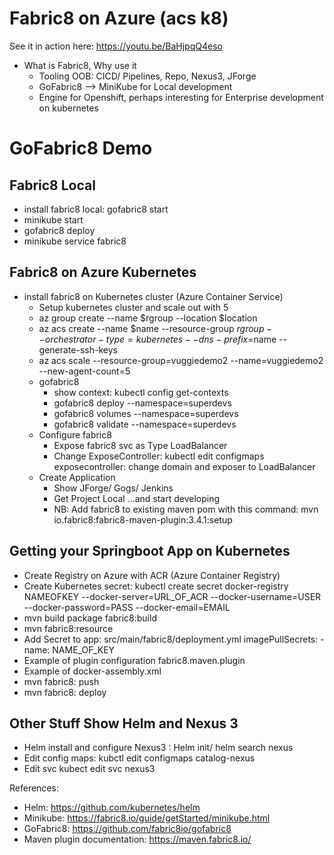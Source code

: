 # Fabric8 on Azure (acs k8)

See it in action here: https://youtu.be/BaHjpqQ4eso

- What is Fabric8, Why use it
  - Tooling OOB: CICD/ Pipelines, Repo, Nexus3, JForge
  - GoFabric8 —> MiniKube for Local development
  - Engine for Openshift, perhaps interesting for Enterprise development on kubernetes

# GoFabric8 Demo

## Fabric8 Local
- install fabric8 local: gofabric8 start
- minikube start
- gofabric8 deploy
- minikube service fabric8

## Fabric8 on Azure Kubernetes
- install fabric8 on Kubernetes cluster (Azure Container Service)
  - Setup kubernetes cluster and scale out with 5
  - az group create --name $rgroup --location $location
  - az acs create --name $name --resource-group $rgroup --orchestrator-type=kubernetes --dns-prefix=$name --generate-ssh-keys
  - az acs scale --resource-group=vuggiedemo2 --name=vuggiedemo2 --new-agent-count=5
  - gofabric8 
    - show context: kubectl config get-contexts
    - gofabric8 deploy --namespace=superdevs
    - gofabric8 volumes --namespace=superdevs
    - gofabric8 validate --namespace=superdevs
  - Configure fabric8
    - Expose fabric8 svc as Type LoadBalancer
    - Change ExposeController: kubectl edit configmaps exposecontroller: change domain and exposer to LoadBalancer
  - Create Application
    - Show JForge/ Gogs/ Jenkins
    - Get Project Local ...and start developing
    - NB: Add fabric8 to existing maven pom with this command: mvn io.fabric8:fabric8-maven-plugin:3.4.1:setup

## Getting your Springboot App on Kubernetes
- Create Registry on Azure with ACR (Azure Container Registry)
- Create Kubernetes secret: kubectl create secret docker-registry NAMEOFKEY --docker-server=URL_OF_ACR --docker-username=USER --docker-password=PASS  --docker-email=EMAIL
- mvn build package fabric8:build 
- mvn fabric8:resource
- Add Secret to app: src/main/fabric8/deployment.yml 
      imagePullSecrets:
      - name: NAME_OF_KEY
- Example of plugin configuration fabric8.maven.plugin 
- Example of docker-assembly.xml
- mvn fabric8: push
- mvn fabric8: deploy

## Other Stuff Show Helm and Nexus 3
- Helm install and configure Nexus3 : Helm init/ helm search nexus
- Edit config maps: kubctl edit configmaps catalog-nexus
- Edit svc kubect edit svc nexus3

References:
- Helm: https://github.com/kubernetes/helm
- Minikube: https://fabric8.io/guide/getStarted/minikube.html
- GoFabric8: https://github.com/fabric8io/gofabric8
- Maven plugin documentation: https://maven.fabric8.io/
